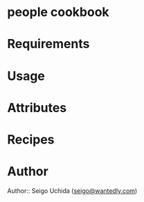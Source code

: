 # people cookbook

# Requirements

# Usage

# Attributes

# Recipes

# Author

Author:: Seigo Uchida (<seigo@wantedly.com>)
